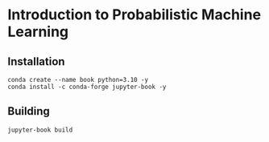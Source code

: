 
# Introduction to Probabilistic Machine Learning

## Installation

```
conda create --name book python=3.10 -y
conda install -c conda-forge jupyter-book -y
```

## Building

```
jupyter-book build
```